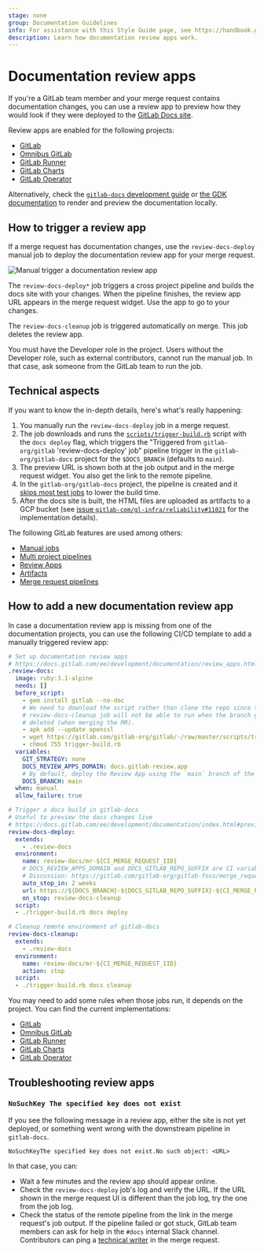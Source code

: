 ```yaml
---
stage: none
group: Documentation Guidelines
info: For assistance with this Style Guide page, see https://handbook.gitlab.com/handbook/product/ux/technical-writing/#assignments-to-other-projects-and-subjects.
description: Learn how documentation review apps work.
---
```


# Documentation review apps

If you're a GitLab team member and your merge request contains documentation changes, you can use a review app to preview
how they would look if they were deployed to the [GitLab Docs site](https://docs.gitlab.com).

Review apps are enabled for the following projects:

- [GitLab](https://gitlab.com/gitlab-org/gitlab)
- [Omnibus GitLab](https://gitlab.com/gitlab-org/omnibus-gitlab)
- [GitLab Runner](https://gitlab.com/gitlab-org/gitlab-runner)
- [GitLab Charts](https://gitlab.com/gitlab-org/charts/gitlab)
- [GitLab Operator](https://gitlab.com/gitlab-org/cloud-native/gitlab-operator)

Alternatively, check the [`gitlab-docs` development guide](https://gitlab.com/gitlab-org/gitlab-docs/blob/main/README.md#development-when-contributing-to-gitlab-documentation)
or [the GDK documentation](https://gitlab.com/gitlab-org/gitlab-development-kit/blob/main/doc/howto/gitlab_docs.md)
to render and preview the documentation locally.

## How to trigger a review app

If a merge request has documentation changes, use the `review-docs-deploy` manual job
to deploy the documentation review app for your merge request.

![Manual trigger a documentation review app](img/manual_build_docs_v14_6.png)

The `review-docs-deploy*` job triggers a cross project pipeline and builds the
docs site with your changes. When the pipeline finishes, the review app URL
appears in the merge request widget. Use the app to go to your changes.

The `review-docs-cleanup` job is triggered automatically on merge. This job deletes the review app.

You must have the Developer role in the project. Users without the Developer role, such
as external contributors, cannot run the manual job. In that case, ask someone from
the GitLab team to run the job.

## Technical aspects

If you want to know the in-depth details, here's what's really happening:

1. You manually run the `review-docs-deploy` job in a merge request.
1. The job downloads and runs the [`scripts/trigger-build.rb`](https://gitlab.com/gitlab-org/gitlab/-/blob/master/scripts/trigger-build.rb)
   script with the `docs deploy` flag, which triggers the "Triggered from `gitlab-org/gitlab` 'review-docs-deploy' job"
   pipeline trigger in the `gitlab-org/gitlab-docs` project for the `$DOCS_BRANCH` (defaults to `main`).
1. The preview URL is shown both at the job output and in the merge request
   widget. You also get the link to the remote pipeline.
1. In the `gitlab-org/gitlab-docs` project, the pipeline is created and it
   [skips most test jobs](https://gitlab.com/gitlab-org/gitlab-docs/-/blob/d41ca9323f762132780d2d072f845d28817a5383/.gitlab/ci/rules.gitlab-ci.yml#L101-103)
   to lower the build time.
1. After the docs site is built, the HTML files are uploaded as artifacts to
   a GCP bucket (see [issue `gitlab-com/gl-infra/reliability#11021`](https://gitlab.com/gitlab-com/gl-infra/reliability/-/issues/11021)
   for the implementation details).

The following GitLab features are used among others:

- [Manual jobs](../../ci/jobs/job_control.md#create-a-job-that-must-be-run-manually)
- [Multi project pipelines](../../ci/pipelines/downstream_pipelines.md#multi-project-pipelines)
- [Review Apps](../../ci/review_apps/index.md)
- [Artifacts](../../ci/yaml/index.md#artifacts)
- [Merge request pipelines](../../ci/pipelines/merge_request_pipelines.md)

## How to add a new documentation review app

In case a documentation review app is missing from one of the documentation
projects, you can use the following CI/CD template to add a manually triggered review app:

```yaml
# Set up documentation review apps
# https://docs.gitlab.com/ee/development/documentation/review_apps.html
.review-docs:
  image: ruby:3.1-alpine
  needs: []
  before_script:
    - gem install gitlab --no-doc
    # We need to download the script rather than clone the repo since the
    # review-docs-cleanup job will not be able to run when the branch gets
    # deleted (when merging the MR).
    - apk add --update openssl
    - wget https://gitlab.com/gitlab-org/gitlab/-/raw/master/scripts/trigger-build.rb
    - chmod 755 trigger-build.rb
  variables:
    GIT_STRATEGY: none
    DOCS_REVIEW_APPS_DOMAIN: docs.gitlab-review.app
    # By default, deploy the Review App using the `main` branch of the `gitlab-org/gitlab-docs` project
    DOCS_BRANCH: main
  when: manual
  allow_failure: true

# Trigger a docs build in gitlab-docs
# Useful to preview the docs changes live
# https://docs.gitlab.com/ee/development/documentation/index.html#previewing-the-changes-live
review-docs-deploy:
  extends:
    - .review-docs
  environment:
    name: review-docs/mr-${CI_MERGE_REQUEST_IID}
    # DOCS_REVIEW_APPS_DOMAIN and DOCS_GITLAB_REPO_SUFFIX are CI variables
    # Discussion: https://gitlab.com/gitlab-org/gitlab-foss/merge_requests/14236/diffs#note_40140693
    auto_stop_in: 2 weeks
    url: https://${DOCS_BRANCH}-${DOCS_GITLAB_REPO_SUFFIX}-${CI_MERGE_REQUEST_IID}.${DOCS_REVIEW_APPS_DOMAIN}/${DOCS_GITLAB_REPO_SUFFIX}
    on_stop: review-docs-cleanup
  script:
  - ./trigger-build.rb docs deploy

# Cleanup remote environment of gitlab-docs
review-docs-cleanup:
  extends:
    - .review-docs
  environment:
    name: review-docs/mr-${CI_MERGE_REQUEST_IID}
    action: stop
  script:
  - ./trigger-build.rb docs cleanup
```

You may need to add some rules when those jobs run, it depends on the project.
You can find the current implementations:

- [GitLab](https://gitlab.com/gitlab-org/gitlab/-/blob/master/.gitlab/ci/docs.gitlab-ci.yml)
- [Omnibus GitLab](https://gitlab.com/gitlab-org/omnibus-gitlab/-/blob/ee8699658c8a7d4c635ad503ef0b825ac592dc4b/gitlab-ci-config/gitlab-com.yml#L367-391)
- [GitLab Runner](https://gitlab.com/gitlab-org/gitlab-runner/-/blob/main/.gitlab/ci/docs.gitlab-ci.yml)
- [GitLab Charts](https://gitlab.com/gitlab-org/charts/gitlab/-/blob/aae7ee8d23a60d6025eec7d1a864ce244f21cd85/.gitlab-ci.yml#L629-679)
- [GitLab Operator](https://gitlab.com/gitlab-org/cloud-native/gitlab-operator/-/blob/5fa29607cf9286b510148a8f5fef7595dca34186/.gitlab-ci.yml#L180-228)

## Troubleshooting review apps

### `NoSuchKey The specified key does not exist`

If you see the following message in a review app, either the site is not
yet deployed, or something went wrong with the downstream pipeline in `gitlab-docs`.

```plaintext
NoSuchKeyThe specified key does not exist.No such object: <URL>
```

In that case, you can:

- Wait a few minutes and the review app should appear online.
- Check the `review-docs-deploy` job's log and verify the URL. If the URL shown in the merge
  request UI is different than the job log, try the one from the job log.
- Check the status of the remote pipeline from the link in the merge request's job output.
  If the pipeline failed or got stuck, GitLab team members can ask for help in the `#docs`
  internal Slack channel. Contributors can ping a
  [technical writer](https://handbook.gitlab.com/handbook/product/ux/technical-writing/#assignments-to-devops-stages-and-groups)
  in the merge request.
